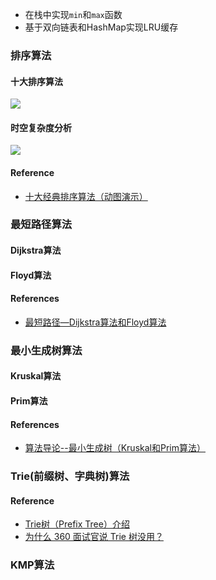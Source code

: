* 在栈中实现`min`和`max`函数
* 基于双向链表和HashMap实现LRU缓存

### 排序算法
#### 十大排序算法
![](https://images2018.cnblogs.com/blog/849589/201804/849589-20180402132530342-980121409.png)
#### 时空复杂度分析
![](https://images2018.cnblogs.com/blog/849589/201804/849589-20180402133438219-1946132192.png)

#### Reference
* [十大经典排序算法（动图演示）](https://www.cnblogs.com/onepixel/p/7674659.html)

### 最短路径算法
#### Dijkstra算法
#### Floyd算法
#### References
* [最短路径—Dijkstra算法和Floyd算法](https://www.cnblogs.com/biyeymyhjob/archive/2012/07/31/2615833.html)

### 最小生成树算法
#### Kruskal算法
#### Prim算法
#### References
* [算法导论--最小生成树（Kruskal和Prim算法）](https://blog.csdn.net/luoshixian099/article/details/51908175)

### Trie(前缀树、字典树)算法
#### Reference
* [Trie树（Prefix Tree）介绍](https://blog.csdn.net/lisonglisonglisong/article/details/45584721)
* [为什么 360 面试官说 Trie 树没用？](https://www.zhihu.com/question/27168319)

### KMP算法
